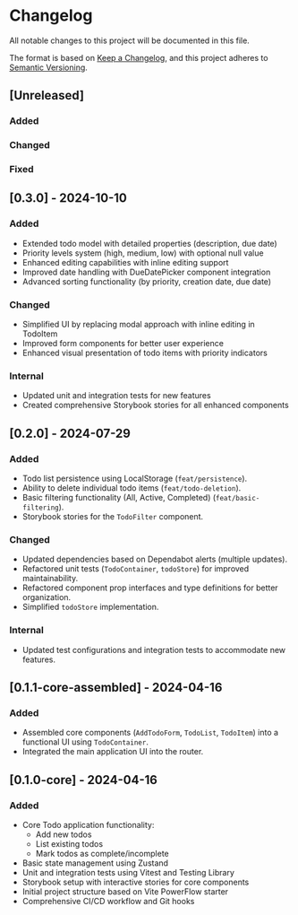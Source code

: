 # Changelog

All notable changes to this project will be documented in this file.

The format is based on [Keep a Changelog](https://keepachangelog.com/en/1.1.0/),
and this project adheres to [Semantic Versioning](https://semver.org/spec/v2.0.0.html).

## [Unreleased]

### Added

### Changed

### Fixed

## [0.3.0] - 2024-10-10

### Added

- Extended todo model with detailed properties (description, due date)
- Priority levels system (high, medium, low) with optional null value
- Enhanced editing capabilities with inline editing support
- Improved date handling with DueDatePicker component integration
- Advanced sorting functionality (by priority, creation date, due date)

### Changed

- Simplified UI by replacing modal approach with inline editing in TodoItem
- Improved form components for better user experience
- Enhanced visual presentation of todo items with priority indicators

### Internal

- Updated unit and integration tests for new features
- Created comprehensive Storybook stories for all enhanced components

## [0.2.0] - 2024-07-29

### Added

- Todo list persistence using LocalStorage (`feat/persistence`).
- Ability to delete individual todo items (`feat/todo-deletion`).
- Basic filtering functionality (All, Active, Completed) (`feat/basic-filtering`).
- Storybook stories for the `TodoFilter` component.

### Changed

- Updated dependencies based on Dependabot alerts (multiple updates).
- Refactored unit tests (`TodoContainer`, `todoStore`) for improved maintainability.
- Refactored component prop interfaces and type definitions for better organization.
- Simplified `todoStore` implementation.

### Internal

- Updated test configurations and integration tests to accommodate new features.

## [0.1.1-core-assembled] - 2024-04-16

### Added

- Assembled core components (`AddTodoForm`, `TodoList`, `TodoItem`) into a functional UI using `TodoContainer`.
- Integrated the main application UI into the router.

## [0.1.0-core] - 2024-04-16

### Added

- Core Todo application functionality:
  - Add new todos
  - List existing todos
  - Mark todos as complete/incomplete
- Basic state management using Zustand
- Unit and integration tests using Vitest and Testing Library
- Storybook setup with interactive stories for core components
- Initial project structure based on Vite PowerFlow starter
- Comprehensive CI/CD workflow and Git hooks
